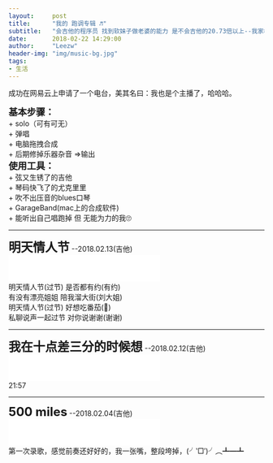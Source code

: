 ```yaml
---
layout:     post
title:      "我的 跑调专辑 ♬"
subtitle:   "会吉他的程序员 找到软妹子做老婆的能力 是不会吉他的20.73倍以上--我家楼上的长胡子大爷"
date:       2018-02-22 14:29:00
author:     "Leezw"
header-img: "img/music-bg.jpg"
tags:
- 生活
---
```


<!-- 
	倒序记录
	添加记录后修改页首 date日期
 -->

> 
成功在网易云上申请了一个电台，美其名曰：我也是个主播了，哈哈哈。<br>


<div>
	<span style="font-size: 18px;  font-weight:bold;">基本步骤：</span><br>
	<span>
	+ solo（可有可无）<br>
	+ 弹唱 <br>
	+ 电脑拖拽合成<br>
	+ 后期修掉乐器杂音  =>输出 <br>
	</span>
</div>

<div>
	<span style="font-size: 18px;  font-weight:bold;">使用工具：</span><br>
	<span>
	+ 弦又生锈了的吉他<br>
	+ 琴码快飞了的尤克里里<br>
	+ 吹不出压音的blues口琴<br>
	+ GarageBand(mac上的合成软件)<br>
	+ 能听出自己唱跑掉 但 无能为力的我🙄<br>
	</span>
</div>

---
<div>
	<span style="font-size: 24px;  font-weight:bold;">明天情人节</span>
	<span>--2018.02.13(吉他)</span><br>
	<iframe frameborder="no" border="0" marginwidth="0" marginheight="0" width="298" height="52" src="//music.163.com/outchain/player?type=3&amp;id=1368180666&amp;auto=0&amp;height=32">
	</iframe>
	<br>
	<span>明天情人节(过节)  </span><span>  是否都有约(有约)</span><br>
	<span>有没有漂亮姐姐  </span><span>  陪我溜大街(刘大姐)</span><br>
	<span>明天情人节(过节)  </span><span>  好想吃番茄(🍅)</span><br>
	<span>私聊说声一起过节  </span><span>  对你说谢谢(谢谢)</span><br>
</div>

---
<div>
	<span style="font-size: 24px;  font-weight:bold;">我在十点差三分的时候想</span>
	<span>--2018.02.12(吉他)</span><br>
	<iframe frameborder="no" border="0" marginwidth="0" marginheight="0" width="298" height="52" src="//music.163.com/outchain/player?type=3&amp;id=1368185479&amp;auto=0&amp;height=32">
	</iframe>
	<br>
	<span>21:57</span><br>
</div>

---
<div>
	<span style="font-size: 24px;  font-weight:bold;">500 miles</span>
	<span>--2018.02.04(吉他)</span><br>
	<iframe frameborder="no" border="0" marginwidth="0" marginheight="0" width="298" height="52" src="//music.163.com/outchain/player?type=3&amp;id=1368168300&amp;auto=0&amp;height=32">
	</iframe><br>
	<span>第一次录歌，感觉前奏还好好的，我一张嘴，整段垮掉，(╯‵□′)╯︵┻━┻</span><br>
</div>

